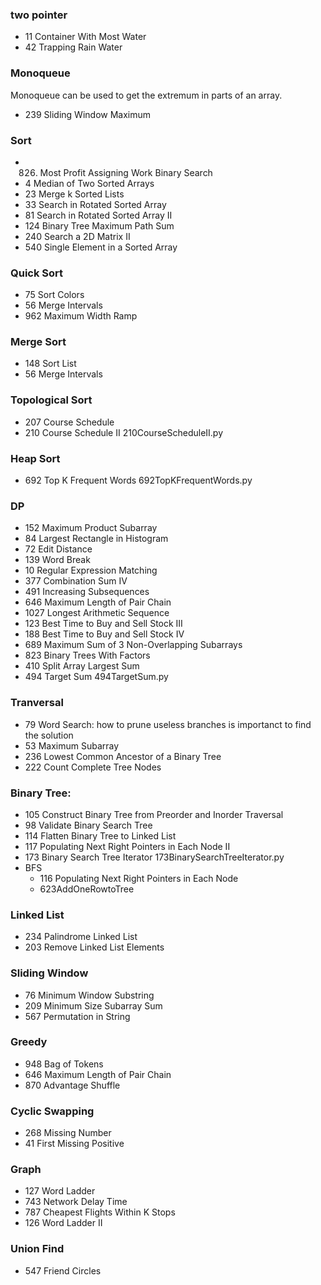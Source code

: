 ### two pointer
- 11 Container With Most Water
- 42 Trapping Rain Water

### Monoqueue
Monoqueue can be used to get the extremum in parts of an array.
- 239 Sliding Window Maximum

### Sort
- 826. Most Profit Assigning Work
Binary Search
- 4   Median of Two Sorted Arrays
- 23  Merge k Sorted Lists
- 33  Search in Rotated Sorted Array
- 81  Search in Rotated Sorted Array II
- 124 Binary Tree Maximum Path Sum
- 240 Search a 2D Matrix II
- 540 Single Element in a Sorted Array

### Quick Sort
- 75 Sort Colors
- 56 Merge Intervals
- 962 Maximum Width Ramp

### Merge Sort
- 148 Sort List
- 56 Merge Intervals

### Topological Sort
- 207 Course Schedule
- 210 Course Schedule II
210CourseScheduleII.py

### Heap Sort
- 692 Top K Frequent Words
692TopKFrequentWords.py

### DP
- 152 Maximum Product Subarray
- 84 Largest Rectangle in Histogram
- 72 Edit Distance
- 139 Word Break
- 10 Regular Expression Matching
- 377 Combination Sum IV
- 491 Increasing Subsequences
- 646 Maximum Length of Pair Chain
- 1027 Longest Arithmetic Sequence
- 123 Best Time to Buy and Sell Stock III
- 188 Best Time to Buy and Sell Stock IV
- 689 Maximum Sum of 3 Non-Overlapping Subarrays
- 823 Binary Trees With Factors
- 410 Split Array Largest Sum
- 494 Target Sum
494TargetSum.py


### Tranversal
- 79 Word Search: how to prune useless branches is importanct to find the solution
- 53 Maximum Subarray
- 236 Lowest Common Ancestor of a Binary Tree
- 222 Count Complete Tree Nodes


### Binary Tree:
- 105 Construct Binary Tree from Preorder and Inorder Traversal
- 98 Validate Binary Search Tree
- 114 Flatten Binary Tree to Linked List
- 117 Populating Next Right Pointers in Each Node II
- 173 Binary Search Tree Iterator
173BinarySearchTreeIterator.py
- BFS
  - 116 Populating Next Right Pointers in Each Node
  - 623AddOneRowtoTree

### Linked List
- 234 Palindrome Linked List
- 203 Remove Linked List Elements

### Sliding Window
- 76 Minimum Window Substring
- 209 Minimum Size Subarray Sum
- 567 Permutation in String

### Greedy
- 948 Bag of Tokens
- 646 Maximum Length of Pair Chain
- 870 Advantage Shuffle


### Cyclic Swapping
- 268 Missing Number
- 41 First Missing Positive

### Graph
- 127 Word Ladder
- 743 Network Delay Time
- 787 Cheapest Flights Within K Stops
- 126 Word Ladder II

### Union Find
- 547 Friend Circles
